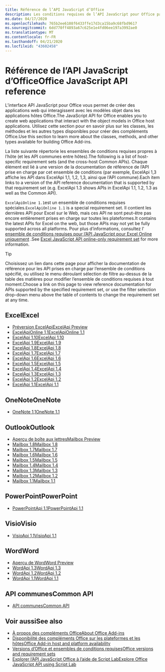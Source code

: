 ```yaml
---
title: Référence de l’API JavaScript d’Office
description: Les conditions requises de l’API JavaScript pour Office par hôte.
ms.date: 04/17/2020
ms.openlocfilehash: 765b2ee6108f6433ffe17d3ca15ba9c68fbd9617
ms.sourcegitcommit: 6dd770ff4893a67c625e1e4fd06ee197a3992ae0
ms.translationtype: MT
ms.contentlocale: fr-FR
ms.lasthandoff: 04/21/2020
ms.locfileid: "43602458"
---
```

# <a name="office-javascript-api-reference"></a><span data-ttu-id="d2fb1-103">Référence de l’API JavaScript d’Office</span><span class="sxs-lookup"><span data-stu-id="d2fb1-103">Office JavaScript API reference</span></span>

<span data-ttu-id="d2fb1-104">L’interface API JavaScript pour Office vous permet de créer des applications web qui interagissent avec les modèles objet dans les applications hôtes Office.</span><span class="sxs-lookup"><span data-stu-id="d2fb1-104">The JavaScript API for Office enables you to create web applications that interact with the object models in Office host applications.</span></span> <span data-ttu-id="d2fb1-105">Utilisez cette section pour en savoir plus sur les classes, les méthodes et les autres types disponibles pour créer des compléments Office.</span><span class="sxs-lookup"><span data-stu-id="d2fb1-105">Use this section to learn more about the classes, methods, and other types available for building Office Add-ins.</span></span>

<span data-ttu-id="d2fb1-106">La liste suivante répertorie les ensembles de conditions requises propres à l’hôte (et les API communes entre hôtes).</span><span class="sxs-lookup"><span data-stu-id="d2fb1-106">The following is a list of host-specific requirement sets (and the cross-host Common APIs).</span></span> <span data-ttu-id="d2fb1-107">Chaque élément est lié à une version de la documentation de référence de l’API prise en charge par cet ensemble de conditions (par exemple, ExcelApi 1,3 affiche les API dans ExcelApi 1,1, 1,2, 1,3, ainsi que l’API commune).</span><span class="sxs-lookup"><span data-stu-id="d2fb1-107">Each item links to a version of the API reference documentation that is supported by that requirement set (e.g. ExcelApi 1.3 shows APIs in ExcelApi 1.1, 1.2, 1.3 as well as the Common API).</span></span>

<span data-ttu-id="d2fb1-108">`ExcelApiOnline 1.1`est un ensemble de conditions requises spéciales.</span><span class="sxs-lookup"><span data-stu-id="d2fb1-108">`ExcelApiOnline 1.1` is a special requirement set.</span></span> <span data-ttu-id="d2fb1-109">Il contient les dernières API pour Excel sur le Web, mais ces API ne sont peut-être pas encore entièrement prises en charge sur toutes les plateformes.</span><span class="sxs-lookup"><span data-stu-id="d2fb1-109">It contains the latest APIs for Excel on the web, but those APIs may not yet be fully supported across all platforms.</span></span> <span data-ttu-id="d2fb1-110">Pour plus d’informations, consultez l' [ensemble de conditions requises pour l’API JavaScript pour Excel Online uniquement](/office/dev/add-ins/reference/requirement-sets/excel-api-online-requirement-set) .</span><span class="sxs-lookup"><span data-stu-id="d2fb1-110">See [Excel JavaScript API online-only requirement set](/office/dev/add-ins/reference/requirement-sets/excel-api-online-requirement-set) for more information.</span></span>

> [!TIP]
> <span data-ttu-id="d2fb1-111">Choisissez un lien dans cette page pour afficher la documentation de référence pour les API prises en charge par l’ensemble de conditions spécifié, ou utilisez le menu déroulant sélection de filtre au-dessus de la table des matières pour modifier l’ensemble de conditions requises à tout moment.</span><span class="sxs-lookup"><span data-stu-id="d2fb1-111">Choose a link on this page to view reference documentation for APIs supported by the specified requirement set, or use the filter selection drop-down menu above the table of contents to change the requirement set at any time.</span></span>

## <a name="excel"></a><span data-ttu-id="d2fb1-112">Excel</span><span class="sxs-lookup"><span data-stu-id="d2fb1-112">Excel</span></span>

- [<span data-ttu-id="d2fb1-113">Préversion ExcelApi</span><span class="sxs-lookup"><span data-stu-id="d2fb1-113">ExcelApi Preview</span></span>](/javascript/api/excel?view=excel-js-preview)
- [<span data-ttu-id="d2fb1-114">ExcelApiOnline 1,1</span><span class="sxs-lookup"><span data-stu-id="d2fb1-114">ExcelApiOnline 1.1</span></span>](/javascript/api/excel?view=excel-js-online)
- [<span data-ttu-id="d2fb1-115">ExcelApi 1.10</span><span class="sxs-lookup"><span data-stu-id="d2fb1-115">ExcelApi 1.10</span></span>](/javascript/api/excel?view=excel-js-1.10)
- [<span data-ttu-id="d2fb1-116">ExcelApi 1.9</span><span class="sxs-lookup"><span data-stu-id="d2fb1-116">ExcelApi 1.9</span></span>](/javascript/api/excel?view=excel-js-1.9)
- [<span data-ttu-id="d2fb1-117">ExcelApi 1.8</span><span class="sxs-lookup"><span data-stu-id="d2fb1-117">ExcelApi 1.8</span></span>](/javascript/api/excel?view=excel-js-1.8)
- [<span data-ttu-id="d2fb1-118">ExcelApi 1.7</span><span class="sxs-lookup"><span data-stu-id="d2fb1-118">ExcelApi 1.7</span></span>](/javascript/api/excel?view=excel-js-1.7)
- [<span data-ttu-id="d2fb1-119">ExcelApi 1.6</span><span class="sxs-lookup"><span data-stu-id="d2fb1-119">ExcelApi 1.6</span></span>](/javascript/api/excel?view=excel-js-1.6)
- [<span data-ttu-id="d2fb1-120">ExcelApi 1.5</span><span class="sxs-lookup"><span data-stu-id="d2fb1-120">ExcelApi 1.5</span></span>](/javascript/api/excel?view=excel-js-1.5)
- [<span data-ttu-id="d2fb1-121">ExcelApi 1.4</span><span class="sxs-lookup"><span data-stu-id="d2fb1-121">ExcelApi 1.4</span></span>](/javascript/api/excel?view=excel-js-1.4)
- [<span data-ttu-id="d2fb1-122">ExcelApi 1.3</span><span class="sxs-lookup"><span data-stu-id="d2fb1-122">ExcelApi 1.3</span></span>](/javascript/api/excel?view=excel-js-1.3)
- [<span data-ttu-id="d2fb1-123">ExcelApi 1.2</span><span class="sxs-lookup"><span data-stu-id="d2fb1-123">ExcelApi 1.2</span></span>](/javascript/api/excel?view=excel-js-1.2)
- [<span data-ttu-id="d2fb1-124">ExcelApi 1.1</span><span class="sxs-lookup"><span data-stu-id="d2fb1-124">ExcelApi 1.1</span></span>](/javascript/api/excel?view=excel-js-1.1)

## <a name="onenote"></a><span data-ttu-id="d2fb1-125">OneNote</span><span class="sxs-lookup"><span data-stu-id="d2fb1-125">OneNote</span></span>

- [<span data-ttu-id="d2fb1-126">OneNote 1,1</span><span class="sxs-lookup"><span data-stu-id="d2fb1-126">OneNote 1.1</span></span>](/javascript/api/onenote?view=onenote-js-1.1)

## <a name="outlook"></a><span data-ttu-id="d2fb1-127">Outlook</span><span class="sxs-lookup"><span data-stu-id="d2fb1-127">Outlook</span></span>

- [<span data-ttu-id="d2fb1-128">Aperçu de boîte aux lettres</span><span class="sxs-lookup"><span data-stu-id="d2fb1-128">Mailbox Preview</span></span>](/javascript/api/outlook?view=outlook-js-preview)
- [<span data-ttu-id="d2fb1-129">Mailbox 1.8</span><span class="sxs-lookup"><span data-stu-id="d2fb1-129">Mailbox 1.8</span></span>](/javascript/api/outlook?view=outlook-js-1.8)
- [<span data-ttu-id="d2fb1-130">Mailbox 1.7</span><span class="sxs-lookup"><span data-stu-id="d2fb1-130">Mailbox 1.7</span></span>](/javascript/api/outlook?view=outlook-js-1.7)
- [<span data-ttu-id="d2fb1-131">Mailbox 1.6</span><span class="sxs-lookup"><span data-stu-id="d2fb1-131">Mailbox 1.6</span></span>](/javascript/api/outlook?view=outlook-js-1.6)
- [<span data-ttu-id="d2fb1-132">Mailbox 1.5</span><span class="sxs-lookup"><span data-stu-id="d2fb1-132">Mailbox 1.5</span></span>](/javascript/api/outlook?view=outlook-js-1.5)
- [<span data-ttu-id="d2fb1-133">Mailbox 1.4</span><span class="sxs-lookup"><span data-stu-id="d2fb1-133">Mailbox 1.4</span></span>](/javascript/api/outlook?view=outlook-js-1.4)
- [<span data-ttu-id="d2fb1-134">Mailbox 1.3</span><span class="sxs-lookup"><span data-stu-id="d2fb1-134">Mailbox 1.3</span></span>](/javascript/api/outlook?view=outlook-js-1.3)
- [<span data-ttu-id="d2fb1-135">Mailbox 1.2</span><span class="sxs-lookup"><span data-stu-id="d2fb1-135">Mailbox 1.2</span></span>](/javascript/api/outlook?view=outlook-js-1.2)
- [<span data-ttu-id="d2fb1-136">Mailbox 1.1</span><span class="sxs-lookup"><span data-stu-id="d2fb1-136">Mailbox 1.1</span></span>](/javascript/api/outlook?view=outlook-js-1.1)

## <a name="powerpoint"></a><span data-ttu-id="d2fb1-137">PowerPoint</span><span class="sxs-lookup"><span data-stu-id="d2fb1-137">PowerPoint</span></span>

- [<span data-ttu-id="d2fb1-138">PowerPointApi 1.1</span><span class="sxs-lookup"><span data-stu-id="d2fb1-138">PowerPointApi 1.1</span></span>](/javascript/api/powerpoint?view=powerpoint-js-1.1)

## <a name="visio"></a><span data-ttu-id="d2fb1-139">Visio</span><span class="sxs-lookup"><span data-stu-id="d2fb1-139">Visio</span></span>

- [<span data-ttu-id="d2fb1-140">VisioApi 1,1</span><span class="sxs-lookup"><span data-stu-id="d2fb1-140">VisioApi 1.1</span></span>](/javascript/api/visio?view=visio-js-1.1)

## <a name="word"></a><span data-ttu-id="d2fb1-141">Word</span><span class="sxs-lookup"><span data-stu-id="d2fb1-141">Word</span></span>

- [<span data-ttu-id="d2fb1-142">Aperçu de Word</span><span class="sxs-lookup"><span data-stu-id="d2fb1-142">Word Preview</span></span>](/javascript/api/word?view=word-js-preview)
- [<span data-ttu-id="d2fb1-143">WordApi 1.3</span><span class="sxs-lookup"><span data-stu-id="d2fb1-143">WordApi 1.3</span></span>](/javascript/api/word?view=word-js-1.3)
- [<span data-ttu-id="d2fb1-144">WordApi 1.2</span><span class="sxs-lookup"><span data-stu-id="d2fb1-144">WordApi 1.2</span></span>](/javascript/api/word?view=word-js-1.2)
- [<span data-ttu-id="d2fb1-145">WordApi 1.1</span><span class="sxs-lookup"><span data-stu-id="d2fb1-145">WordApi 1.1</span></span>](/javascript/api/word?view=word-js-1.1)

## <a name="common-api"></a><span data-ttu-id="d2fb1-146">API communes</span><span class="sxs-lookup"><span data-stu-id="d2fb1-146">Common API</span></span>

- [<span data-ttu-id="d2fb1-147">API communes</span><span class="sxs-lookup"><span data-stu-id="d2fb1-147">Common API</span></span>](/javascript/api/office?view=common-js)

## <a name="see-also"></a><span data-ttu-id="d2fb1-148">Voir aussi</span><span class="sxs-lookup"><span data-stu-id="d2fb1-148">See also</span></span>

- [<span data-ttu-id="d2fb1-149">À propos des compléments Office</span><span class="sxs-lookup"><span data-stu-id="d2fb1-149">About Office Add-ins</span></span>](/office/dev/add-ins/overview)
- [<span data-ttu-id="d2fb1-150">Disponibilité des compléments Office sur les plateformes et les hôtes</span><span class="sxs-lookup"><span data-stu-id="d2fb1-150">Office Add-in host and platform availability</span></span>](/office/dev/add-ins/overview/office-add-in-availability)
- [<span data-ttu-id="d2fb1-151">Versions d’Office et ensembles de conditions requises</span><span class="sxs-lookup"><span data-stu-id="d2fb1-151">Office versions and requirement sets</span></span>](/office/dev/add-ins/develop/office-versions-and-requirement-sets)
- [<span data-ttu-id="d2fb1-152">Explorer l’API JavaScript Office à l’aide de Script Lab</span><span class="sxs-lookup"><span data-stu-id="d2fb1-152">Explore Office JavaScript API using Script Lab</span></span>](/office/dev/add-ins/overview/explore-with-script-lab)
